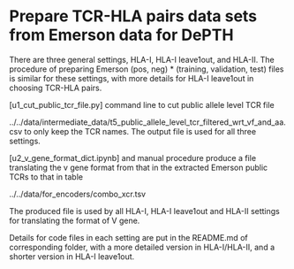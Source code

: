 
# Prepare TCR-HLA pairs data sets from Emerson data for DePTH

There are three general settings, HLA-I, HLA-I leave1out, and HLA-II. The procedure of preparing Emerson (pos, neg) * (training, validation, test) files is similar for these settings, with more details for HLA-I leave1out in choosing TCR-HLA pairs.


[u1_cut_public_tcr_file.py] command line to cut public allele level TCR file

../../data/intermediate_data/t5_public_allele_level_tcr_filtered_wrt_vf_and_aa.csv to only keep the TCR names. The output file is used for all three settings.


[u2_v_gene_format_dict.ipynb] and manual procedure produce a file translating the v gene format from that in the extracted Emerson public TCRs to that in table

../../data/for_encoders/combo_xcr.tsv

The produced file is used by all HLA-I, HLA-I leave1out and HLA-II settings for translating the format of V gene.

Details for code files in each setting are put in the README.md of corresponding folder, with a more detailed version in HLA-I/HLA-II, and a shorter version in HLA-I leave1out.


<br />  
